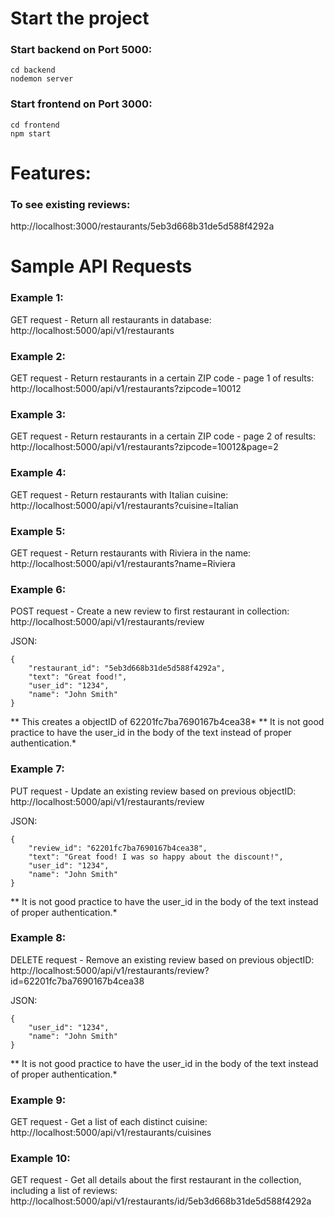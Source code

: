 # Start the project

### Start backend on Port 5000:

```
cd backend
nodemon server
```

### Start frontend on Port 3000:
```
cd frontend
npm start
```

# Features:

### To see existing reviews:
http://localhost:3000/restaurants/5eb3d668b31de5d588f4292a

# Sample API Requests

### Example 1:
GET request - Return all restaurants in database:
http://localhost:5000/api/v1/restaurants

### Example 2:
GET request - Return restaurants in a certain ZIP code - page 1 of results:
http://localhost:5000/api/v1/restaurants?zipcode=10012

### Example 3:
GET request - Return restaurants in a certain ZIP code - page 2 of results:
http://localhost:5000/api/v1/restaurants?zipcode=10012&page=2

### Example 4:
GET request - Return restaurants with Italian cuisine:
http://localhost:5000/api/v1/restaurants?cuisine=Italian

### Example 5:
GET request -  Return restaurants with Riviera in the name:
http://localhost:5000/api/v1/restaurants?name=Riviera

### Example 6:
POST request - Create a new review to first restaurant in collection:
http://localhost:5000/api/v1/restaurants/review

JSON:
```
{
	"restaurant_id": "5eb3d668b31de5d588f4292a",
	"text": "Great food!",
	"user_id": "1234",
	"name": "John Smith"
}
```
** This creates a objectID of 62201fc7ba7690167b4cea38*
** It is not good practice to have the user_id in the body of the text instead of proper authentication.*

### Example 7:
PUT request - Update an existing review based on previous objectID:
http://localhost:5000/api/v1/restaurants/review

JSON:
```
{
	"review_id": "62201fc7ba7690167b4cea38",
	"text": "Great food! I was so happy about the discount!",
	"user_id": "1234",
	"name": "John Smith"
}
```
** It is not good practice to have the user_id in the body of the text instead of proper authentication.*

### Example 8:
DELETE request - Remove an existing review based on previous objectID:
http://localhost:5000/api/v1/restaurants/review?id=62201fc7ba7690167b4cea38

JSON:
```
{
	"user_id": "1234",
	"name": "John Smith"
}
```
** It is not good practice to have the user_id in the body of the text instead of proper authentication.*

### Example 9:
GET request - Get a list of each distinct cuisine:
http://localhost:5000/api/v1/restaurants/cuisines

### Example 10:
GET request - Get all details about the first restaurant in the collection, including a list of reviews:
http://localhost:5000/api/v1/restaurants/id/5eb3d668b31de5d588f4292a
